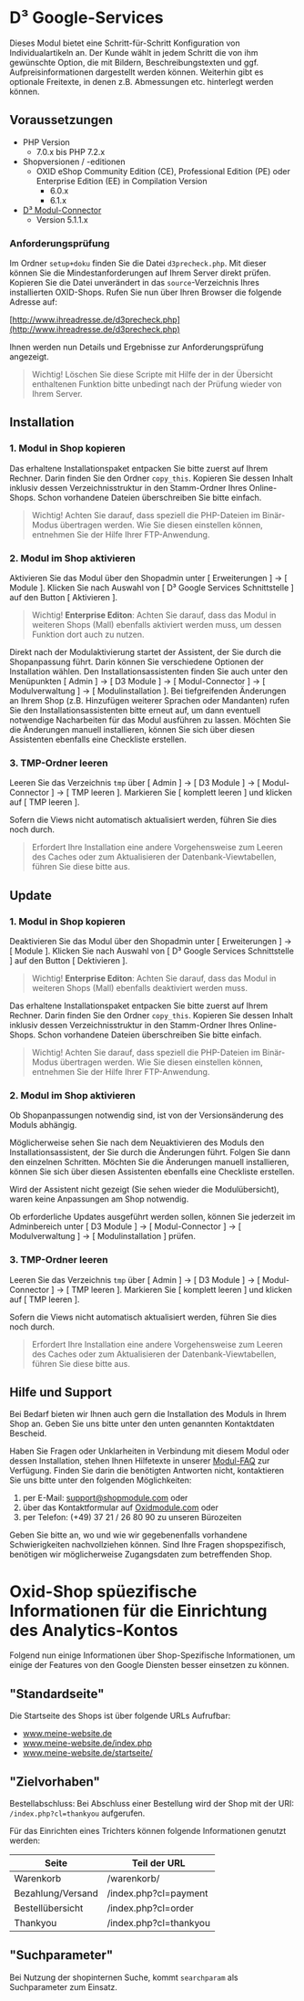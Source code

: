 # D³ Google-Services

Dieses Modul bietet eine Schritt-für-Schritt Konfiguration von Individualartikeln an. Der Kunde wählt in jedem
Schritt die von ihm gewünschte Option, die mit Bildern, Beschreibungstexten und ggf. Aufpreisinformationen
dargestellt werden können. Weiterhin gibt es optionale Freitexte, in denen z.B. Abmessungen etc. hinterlegt werden können.

## Voraussetzungen

* PHP Version
    * 7.0.x bis PHP 7.2.x
* Shopversionen / -editionen
    * OXID eShop Community Edition (CE), Professional Edition (PE) oder Enterprise Edition (EE) in Compilation Version
        * 6.0.x
        * 6.1.x
* [D³ Modul-Connector](https://www.oxidmodule.com/Modul-Connector/Modul-Connector-fuer-Oxid-CE-PE-EE.html)
    * Version 5.1.1.x

### Anforderungsprüfung

Im Ordner `setup+doku` finden Sie die Datei `d3precheck.php`. Mit dieser können Sie die Mindestanforderungen auf Ihrem
Server direkt prüfen. Kopieren Sie die Datei unverändert in das `source`-Verzeichnis Ihres
installierten OXID-Shops. Rufen Sie nun über Ihren Browser die folgende Adresse auf:

[http://www.ihreadresse.de/d3precheck.php](http://www.ihreadresse.de/d3precheck.php)

Ihnen werden nun Details und Ergebnisse zur Anforderungsprüfung angezeigt.

> Wichtig! Löschen Sie diese Scripte mit Hilfe der in der Übersicht enthaltenen Funktion bitte unbedingt nach der Prüfung
wieder von Ihrem Server.

## Installation

### 1. Modul in Shop kopieren

Das erhaltene Installationspaket entpacken Sie bitte zuerst auf Ihrem Rechner. Darin finden Sie den Ordner `copy_this`.
Kopieren Sie dessen Inhalt inklusiv dessen Verzeichnisstruktur in den Stamm-Ordner Ihres Online-Shops.
Schon vorhandene Dateien überschreiben Sie bitte einfach.

> Wichtig! Achten Sie darauf, dass speziell die PHP-Dateien im Binär-Modus übertragen werden. Wie Sie diesen einstellen können, entnehmen Sie der Hilfe Ihrer FTP-Anwendung.

### 2. Modul im Shop aktivieren

Aktivieren Sie das Modul über den Shopadmin unter [ Erweiterungen ] -> [ Module ]. Klicken Sie nach Auswahl von
[ D³ Google Services Schnittstelle ] auf den Button [ Aktivieren ].

> Wichtig! **Enterprise Editon**: Achten Sie darauf, dass das Modul in weiteren Shops (Mall) ebenfalls aktiviert werden muss,
um dessen Funktion dort auch zu nutzen.

Direkt nach der Modulaktivierung startet der Assistent, der Sie durch die Shopanpassung führt. Darin können Sie verschiedene
Optionen der Installation wählen.
Den Installationsassistenten finden Sie auch unter den Menüpunkten
[ Admin ] -> [ D3 Module ] -> [ Modul-Connector ] -> [ Modulverwaltung ] -> [ Modulinstallation ].
Bei tiefgreifenden Änderungen an Ihrem Shop (z.B. Hinzufügen weiterer Sprachen oder Mandanten) rufen Sie den
Installationsassistenten bitte erneut auf, um dann eventuell notwendige Nacharbeiten für das Modul ausführen zu lassen.
Möchten Sie die Änderungen manuell installieren, können Sie sich über diesen Assistenten ebenfalls eine Checkliste erstellen.

### 3. TMP-Ordner leeren

Leeren Sie das Verzeichnis `tmp` über [ Admin ] -> [ D3 Module ] -> [ Modul-Connector ] -> [ TMP leeren ].
Markieren Sie [ komplett leeren ] und klicken auf [ TMP leeren ].

Sofern die Views nicht automatisch aktualisiert werden, führen Sie dies noch durch.

> Erfordert Ihre Installation eine andere Vorgehensweise zum Leeren des Caches oder zum Aktualisieren der
Datenbank-Viewtabellen, führen Sie diese bitte aus.

## Update

### 1. Modul in Shop kopieren

Deaktivieren Sie das Modul über den Shopadmin unter [ Erweiterungen ] -> [ Module ]. Klicken Sie nach Auswahl von
[ D³ Google Services Schnittstelle ] auf den Button [ Dektivieren ].

> Wichtig! **Enterprise Editon**: Achten Sie darauf, dass das Modul in weiteren Shops (Mall) ebenfalls deaktiviert werden muss.

Das erhaltene Installationspaket entpacken Sie bitte zuerst auf Ihrem Rechner. Darin finden Sie den Ordner `copy_this`.
Kopieren Sie dessen Inhalt inklusiv dessen Verzeichnisstruktur in den Stamm-Ordner Ihres Online-Shops.
Schon vorhandene Dateien überschreiben Sie bitte einfach.

> Wichtig! Achten Sie darauf, dass speziell die PHP-Dateien im Binär-Modus übertragen werden. Wie Sie diesen einstellen können, entnehmen Sie der Hilfe Ihrer FTP-Anwendung.


### 2. Modul im Shop aktivieren

Ob Shopanpassungen notwendig sind, ist von der Versionsänderung des Moduls abhängig.

Möglicherweise sehen Sie nach dem Neuaktivieren des Moduls den Installationsassistent, der Sie durch die Änderungen
führt. Folgen Sie dann den einzelnen Schritten. Möchten Sie die Änderungen manuell installieren, können Sie sich
über diesen Assistenten ebenfalls eine Checkliste erstellen.

Wird der Assistent nicht gezeigt (Sie sehen wieder die Modulübersicht), waren keine Anpassungen am Shop notwendig.

Ob erforderliche Updates ausgeführt werden sollen, können Sie jederzeit im Adminbereich unter
[ D3 Module ] -> [ Modul-Connector ] -> [ Modulverwaltung ] -> [ Modulinstallation ] prüfen.

### 3. TMP-Ordner leeren

Leeren Sie das Verzeichnis `tmp` über [ Admin ] -> [ D3 Module ] -> [ Modul-Connector ] -> [ TMP leeren ].
Markieren Sie [ komplett leeren ] und klicken auf [ TMP leeren ].

Sofern die Views nicht automatisch aktualisiert werden, führen Sie dies noch durch.

> Erfordert Ihre Installation eine andere Vorgehensweise zum Leeren des Caches oder zum Aktualisieren der
Datenbank-Viewtabellen, führen Sie diese bitte aus.

## Hilfe und Support

Bei Bedarf bieten wir Ihnen auch gern die Installation des Moduls in Ihrem Shop an. Geben Sie uns bitte unter den unten
genannten Kontaktdaten Bescheid.

Haben Sie Fragen oder Unklarheiten in Verbindung mit diesem Modul oder dessen Installation, stehen Ihnen Hilfetexte in
unserer [Modul-FAQ](http://faq.oxidmodule.com/) zur Verfügung. Finden Sie darin die benötigten Antworten nicht, kontaktieren
Sie uns bitte unter den folgenden Möglichkeiten:
1. per E-Mail: <support@shopmodule.com> oder
2. über das Kontaktformular auf [Oxidmodule.com](https://www.oxidmodule.com/) oder
3. per Telefon: (+49) 37 21 / 26 80 90 zu unseren Bürozeiten

Geben Sie bitte an, wo und wie wir gegebenenfalls vorhandene Schwierigkeiten nachvollziehen können. Sind Ihre Fragen
shopspezifisch, benötigen wir möglicherweise Zugangsdaten zum betreffenden Shop.

Oxid-Shop spüezifische Informationen für die Einrichtung des Analytics-Kontos
=============================================================================

Folgend nun einige Informationen über Shop-Spezifische Informationen, um einige der Features von den Google Diensten besser einsetzen zu können.

"Standardseite"
------------------------

Die Startseite des Shops ist über folgende URLs Aufrufbar:
- www.meine-website.de
- www.meine-website.de/index.php
- www.meine-website.de/startseite/

"Zielvorhaben"
--------------

Bestellabschluss: Bei Abschluss einer Bestellung wird der Shop mit der URI: `/index.php?cl=thankyou` aufgerufen.

Für das Einrichten eines Trichters können folgende Informationen genutzt werden:

| Seite | Teil der URL 
| ----- | ------------ 
| Warenkorb | /warenkorb/
| Bezahlung/Versand | /index.php?cl=payment
| Bestellübersicht | /index.php?cl=order
| Thankyou | /index.php?cl=thankyou 

"Suchparameter"
---------------

Bei Nutzung der shopinternen Suche, kommt `searchparam` als Suchparameter zum Einsatz.
